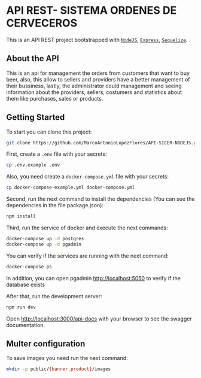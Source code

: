 # API REST- SISTEMA ORDENES DE CERVECEROS

This is an API REST project bootstrapped with [`NodeJS`](https://nodejs.org/en/), [`Express`](http://expressjs.com/), [`Sequelize`](https://sequelize.org/master/index.html).

## About the API

This is an api for management the orders from customers that want to buy beer, also, this allow to sellers and providers have a better management of their bussiness, lastly, the administrator could management and seeing information about the providers, sellers, costumers and statistics about them like purchases, sales or products.

## Getting Started

To start you can clone this project:

```bash
git clone https://github.com/MarcoAntonioLopezFlores/API-SICER-NODEJS.git
```

First, create a `.env` file with your secrets:

```bash
cp .env.example .env
```

Also, you need create a `docker-compose.yml` file with your secrets:

```bash
cp docker-compose-example.yml docker-compose.yml
```

Second, run the next command to install the dependencies (You can see the dependencies in the file package.json):

```bash
npm install
```

Third, run the service of docker and execute the next commands:

```bash
docker-compose up -d postgres
docker-compose up -d pgadmin
```

You can verify if the services are running with the next command:

```bash
docker-compose ps
```

In addition, you can open pgadmin [http://localhost:5050](http://localhost:5050) to verify if the database exists

After that, run the development server:

```bash
npm run dev
```

Open [http://localhost:3000/api-docs](http://localhost:3000/api-docs) with your browser to see the swagger documentation.

## Multer configuration

To save images you need run the next command:

```bash
mkdir -p public/{banner,product}/images
```
